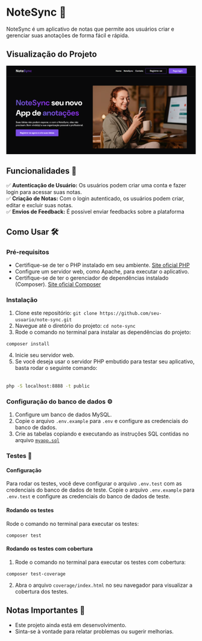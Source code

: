 # NoteSync 📝

NoteSync é um aplicativo de notas que permite aos usuários criar e gerenciar suas anotações de forma fácil e rápida.

## Visualização do Projeto

<img src=".github/preview.png">

## Funcionalidades 🚀

:white_check_mark: **Autenticação de Usuário:** Os usuários podem criar uma conta e fazer login para acessar suas notas.<br>
:white_check_mark: **Criação de Notas:** Com o login autenticado, os usuários podem criar, editar e excluir suas notas.<br>
:white_check_mark: **Envios de Feedback:** É possivel enviar feedbacks sobre a plataforma<br>

## Como Usar 🛠️

### Pré-requisitos

- Certifique-se de ter o PHP instalado em seu ambiente. <a href="https://www.php.net/downloads.php" target="_blank">Site oficial PHP</a>
- Configure um servidor web, como Apache, para executar o aplicativo.
- Certifique-se de ter o gerenciador de dependências instalado (Composer). <a href="https://getcomposer.org/download/" target="_blank">Site oficial Composer</a>

### Instalação

1. Clone este repositório: `git clone https://github.com/seu-usuario/note-sync.git`
2. Navegue até o diretório do projeto: `cd note-sync`
3. Rode o comando no terminal para instalar as dependências do projeto:

```
composer install
```

4. Inicie seu servidor web.
5. Se você deseja usar o servidor PHP embutido para testar seu aplicativo, basta rodar o seguinte comando:

```bash

php -S localhost:8888 -t public

```

### Configuração do banco de dados ⚙️

1. Configure um banco de dados MySQL.
2. Copie o arquivo `.env.example` para `.env` e configure as credenciais do banco de dados.
3. Crie as tabelas copiando e executando as instruções SQL contidas no arquivo [`myapp.sql`](https://github.com/luizfspintoo/note-sync/blob/main/myapp.sql)

### Testes 🧪

#### Configuração

Para rodar os testes, você deve configurar o arquivo `.env.test` com as credenciais do banco de dados de teste.
Copie o arquivo `.env.example` para `.env.test` e configure as credenciais do banco de dados de teste.

#### Rodando os testes

Rode o comando no terminal para executar os testes:

```
composer test
```

#### Rodando os testes com cobertura

1. Rode o comando no terminal para executar os testes com cobertura:

```
composer test-coverage
```

2. Abra o arquivo `coverage/index.html` no seu navegador para visualizar a cobertura dos testes.

## Notas Importantes 📜

- Este projeto ainda está em desenvolvimento.
- Sinta-se à vontade para relatar problemas ou sugerir melhorias.
